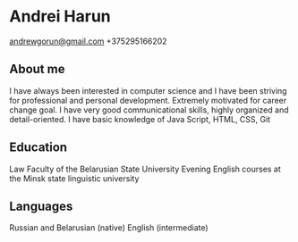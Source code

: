 # Andrei Harun #
andrewgorun@gmail.com
+375295166202

## About me ##
I have always been interested in computer science and I have been striving for professional and personal development. Extremely motivated for career change goal. I have very good communicational skills, highly organized and detail-oriented. I have basic knowledge of Java Script, HTML, CSS, Git

## Education ##
Law Faculty of the Belarusian State University
Evening English courses at the Minsk state linguistic university

## Languages ##
Russian and Belarusian (native)
English (intermediate)